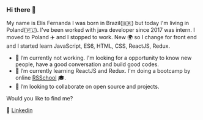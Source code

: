 ### Hi there 👋
My name is Elis Fernanda I was born in Brazil(:brazil:) but today I'm living in Poland(:poland:). I've been worked with java developer since 2017 was intern. I moved to Poland :airplane: and I stopped to work. New :earth_africa: so I change for front end and I started learn JavaScript, ES6, HTML, CSS, ReactJS, Redux.

- 🔭 I’m currently  not working. I'm looking for a opportunity to know new people, have a good conversation and build good codes.
- 🌱 I’m currently learning ReactJS and Redux. I'm doing a bootcamp by online [RSSchool](https://rs.school/poland/) :mortar_board:. 
- 👯 I’m looking to collaborate on open source and projects.

Would you like to find me?

:information_desk_person: [Linkedin](www.linkedin.com/in/elisfernanda)


